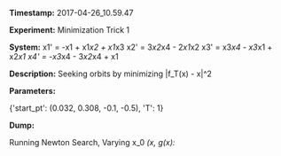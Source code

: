 **Timestamp:** 2017-04-26_10.59.47

**Experiment:** Minimization Trick 1

**System:**
x1' = -x1 + x1*x2 + x1*x3 
x2' = 3*x2*x4 - 2*x1*x2 
x3' = x3*x4 - x3*x1 + x2*x1 
x4' = -x3*x4 - 3*x2*x4 + x1 


**Description:** Seeking orbits by minimizing |f_T(x) - x|^2

**Parameters:**

{'start_pt': (0.032, 0.308, -0.1, -0.5), 'T': 1}

**Dump:**

Running Newton Search, Varying x_0
*(x, g(x):*